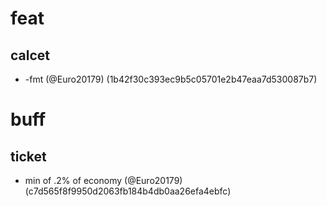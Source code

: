 # feat

## calcet

* -fmt (@Euro20179) (1b42f30c393ec9b5c05701e2b47eaa7d530087b7)


# buff

## ticket

* min of .2% of economy (@Euro20179) (c7d565f8f9950d2063fb184b4db0aa26efa4ebfc)


